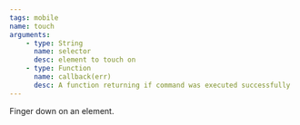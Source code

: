 ```yaml
---
tags: mobile
name: touch
arguments:
    - type: String
      name: selector
      desc: element to touch on
    - type: Function
      name: callback(err)
      desc: A function returning if command was executed successfully
---
```


Finger down on an element.